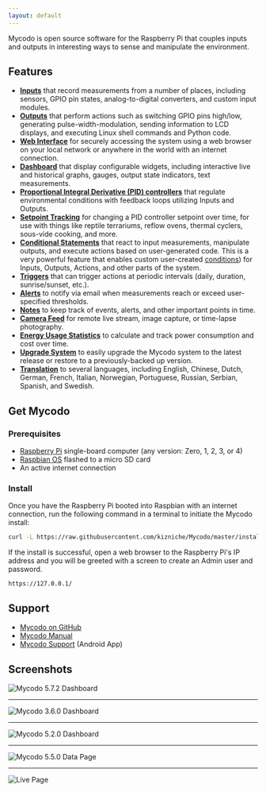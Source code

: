 ```yaml
---
layout: default
---
```


Mycodo is open source software for the Raspberry Pi that couples inputs and outputs in interesting ways to sense and manipulate the environment.

## Features

*   **[Inputs](https://github.com/kizniche/Mycodo/blob/master/mycodo-manual.rst#input)** that record measurements from a number of places, including sensors, GPIO pin states, analog-to-digital converters, and custom input modules.
*   **[Outputs](https://github.com/kizniche/Mycodo/blob/master/mycodo-manual.rst#output)** that perform actions such as switching GPIO pins high/low, generating pulse-width-modulation, sending information to LCD displays, and executing Linux shell commands and Python code.
*   **[Web Interface](https://github.com/kizniche/Mycodo/blob/master/mycodo-manual.rst#web-interface)** for securely accessing the system using a web browser on your local network or anywhere in the world with an internet connection.
*   **[Dashboard](https://github.com/kizniche/Mycodo/blob/master/mycodo-manual.rst#dashboard)** that display configurable widgets, including interactive live and historical graphs, gauges, output state indicators, text measurements.
*   **[Proportional Integral Derivative (PID) controllers](https://github.com/kizniche/Mycodo/blob/master/mycodo-manual.rst#pid-controller)** that regulate environmental conditions with feedback loops utilizing Inputs and Outputs.
*   **[Setpoint Tracking](https://github.com/kizniche/Mycodo/blob/master/mycodo-manual.rst#methods)** for changing a PID controller setpoint over time, for use with things like reptile terrariums, reflow ovens, thermal cyclers, sous-vide cooking, and more.
*   **[Conditional Statements](https://github.com/kizniche/Mycodo/blob/master/mycodo-manual.rst#conditional)** that react to input measurements, manipulate outputs, and execute actions based on user-generated code. This is a very powerful feature that enables custom user-created [conditions](https://en.wikipedia.org/wiki/Conditional_(computer_programming))) for Inputs, Outputs, Actions, and other parts of the system.
*   **[Triggers](https://github.com/kizniche/Mycodo/blob/master/mycodo-manual.rst#trigger)** that can trigger actions at periodic intervals (daily, duration, sunrise/sunset, etc.).
*   **[Alerts](https://github.com/kizniche/Mycodo/blob/master/mycodo-manual.rst#alerts)** to notify via email when measurements reach or exceed user-specified thresholds.
*   **[Notes](https://github.com/kizniche/Mycodo/blob/master/mycodo-manual.rst#notes)** to keep track of events, alerts, and other important points in time.
*   **[Camera Feed](https://github.com/kizniche/Mycodo/blob/master/mycodo-manual.rst#camera)** for remote live stream, image capture, or time-lapse photography.
*   **[Energy Usage Statistics](https://github.com/kizniche/Mycodo/blob/master/mycodo-manual.rst#energy-usage)** to calculate and track power consumption and cost over time.
*   **[Upgrade System](https://github.com/kizniche/Mycodo/blob/master/mycodo-manual.rst#upgrading)** to easily upgrade the Mycodo system to the latest release or restore to a previously-backed up version.
*   **[Translation](https://github.com/kizniche/Mycodo/blob/master/mycodo-manual.rst#translations)** to several languages, including English, Chinese, Dutch, German, French, Italian, Norwegian, Portuguese, Russian, Serbian, Spanish, and Swedish.

## Get Mycodo

### Prerequisites

*   [Raspberry Pi](https://www.raspberrypi.org/) single-board computer (any version: Zero, 1, 2, 3, or 4)
*   [Raspbian OS](https://www.raspberrypi.org/downloads/raspbian/) flashed to a micro SD card
*   An active internet connection

### Install

Once you have the Raspberry Pi booted into Raspbian with an internet connection, run the following command in a terminal to initiate the Mycodo install:

```bash
curl -L https://raw.githubusercontent.com/kizniche/Mycodo/master/install/install | bash
```

If the install is successful, open a web browser to the Raspberry Pi's IP address and you will be greeted with a screen to create an Admin user and password.

```
https://127.0.0.1/
```

## Support

*   [Mycodo on GitHub](https://github.com/kizniche/Mycodo)
*   [Mycodo Manual](https://github.com/kizniche/Mycodo/blob/master/mycodo-manual.rst)
*   [Mycodo Support](https://play.google.com/store/apps/details?id=com.mycodo.mycododocs) (Android App)

## Screenshots

![Mycodo 5.7.2 Dashboard](http://kylegabriel.com/screenshots/screenshot_mycodo_dashbaord_v5.7.2.png)

---

![Mycodo 3.6.0 Dashboard](http://kylegabriel.com/screenshots/screenshot_mycodo_dashboard_v3.6.0.png)

---

![Mycodo 5.2.0 Dashboard](http://kylegabriel.com/screenshots/screenshot_mycodo_dashboard_v5.2.0.png)

---

![Mycodo 5.5.0 Data Page](http://kylegabriel.com/screenshots/screenshot_mycodo_data_v5.5.0.png)

---

![Live Page](http://kylegabriel.com/projects/wp-content/uploads/sites/3/2017/03/screenshot-192.168.0.7-2017-03-01-18-17-14-live.png)
